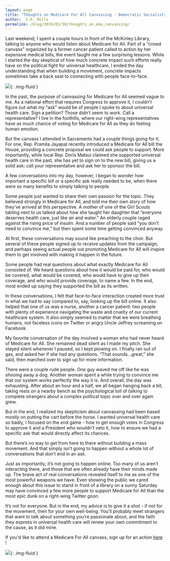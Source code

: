 ```yaml
---
layout: page
title: "Thoughts on Medicare For All Canvassing - Democratic Socialists of America, Sacramento"
author:  C.R. Mills
permalink: /blog/2019/03/30/thoughts_on_m4a_canvassing/
---
```


Last weekend, I spent a couple hours in front of the McKinley Library, talking to anyone who would listen about Medicare for All. Part of a “crowd canvass” organized by a former cancer patient called to action by her expensive medical bills, the event taught me a few surprising lessons. While I started the day skeptical of how much concrete impact such efforts really have on the political fight for universal healthcare, I ended the day understanding that when building a movement, concrete impacts sometimes take a back seat to connecting with people face-to-face.

![](/assets/images/sacramentodsa/pages/498/attachments/original/1553986985/M4AGroupSmall.jpg){: .img-fluid }

In the past, the purpose of canvassing for Medicare for All seemed vague to me. As a national effort that requires Congress to approve it, I couldn’t figure out what my “ask” would be of people I spoke to about universal health care. Sign a petition? Those didn’t seem to work. Call a representative? I live in the foothills, where our right-wing representatives have as much chance of voting for Medicare for All as they do feeling human emotion.

But the canvass I attended in Sacramento had a couple things going for it. For one, Rep. Pramila Jayapal recently introduced a Medicare for All bill the House, providing a concrete proposal we could ask people to support. More importantly, while local Rep. Doris Matsui claimed she supported universal health care in the past, she has yet to sign on to the new bill, giving us a solid ask: call your representative and ask her to sponsor the bill.

A few conversations into my day, however, I began to wonder how important a specific bill or a specific ask really needed to be, when there were so many benefits to simply talking to people.

Some people just wanted to share their own passion for the topic. They believed strongly in Medicare for All, and told me their own story of how they’ve arrived at this perspective. A mother of one of the Girl Scouts tabling next to us talked about how she taught her daughter that “everyone deserves health care, just like air and water.” An elderly couple raged against the rising price of insulin. And a number of people said “you don’t need to convince me,” but then spent some time getting convinced anyway.

At first, these conversations may sound like preaching to the choir. But several of these people signed up to receive updates from the campaign, and perhaps seeing actual people out promoting Medicare for All will inspire them to get involved with making it happen in the future.

Some people had real questions about what exactly Medicare for All consisted of. We heard questions about how it would be paid for, who would be covered, what would be covered, who would have to give up their coverage, and who would provide coverage, to name a few. In the end, most ended up saying they supported the bill as its written.

In these conversations, I felt that face-to-face interaction created more trust in what we had to say compared to, say, looking up the bill online. It also helped that one of us was a nurse, another a cancer patient: two people with plenty of experience navigating the waste and cruelty of our current healthcare system. It also simply seemed to matter that we were breathing humans, not faceless icons on Twitter or angry Uncle Jeffrey screaming on Facebook.

My favorite conversation of the day involved a woman who had never heard of Medicare for All. She remained dead silent as I made my pitch. She stayed silent whenever I paused, so I kept plowing on. I finally ran out of gas, and asked her if she had any questions. “That sounds...great,” she said, then marched over to sign up for more information.

There were a couple rude people. One guy waved me off like he was shooing away a dog. Another woman spent a while trying to convince me that our system works perfectly the way it is. And overall, the day was exhausting. After about an hour and a half, we all began hanging back a bit, taking rests on a nearby bench as the psychological toll of talking to complete strangers about a complex political topic over and over again grew.

But in the end, I realized my skepticism about canvassing had been based mostly on putting the cart before the horse. I wanted universal health care so badly, I focused on the end game - how to get enough votes in Congress to approve it and a President who wouldn’t veto it, how to ensure we had a specific ask that would directly affect its chances.

But there’s no way to get from here to there without building a mass movement. And that simply isn’t going to happen without a whole lot of conversations that don’t end in an ask.

Just as importantly, it’s not going to happen online. Too many of us aren’t interacting there, and those that are often already have their minds made up. The brave act of real conversations revealed itself to me as one of the most powerful weapons we have. Even showing the public we cared enough about this issue to stand in front of a library on a sunny Saturday may have convinced a few more people to support Medicare for All than the most epic dunk on a right-wing Twitter goon.

It’s not for everyone. But in the end, my advice is to give it a shot - if not for the movement, then for your own well-being. You’ll probably meet strangers that want to talk about something you’re passionate about, and the faith they express in universal health care will renew your own commitment to the cause, as it did mine.

If you'd like to attend a Medicare For All canvass, sign up for an action [here](https://medicare4all.org/actions/) !

![](/assets/images/sacramentodsa/pages/498/attachments/original/1553987488/Screen_Shot_2019-03-30_at_4.10.37_PM.png){: .img-fluid }
